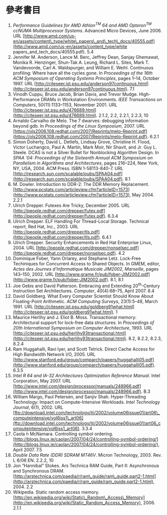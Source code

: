 # 參考書目

1. *Performance Guidelines for AMD Athlon<sup>TM</sup> 64 and AMD Opteron<sup>TM</sup> ccNUMA Multiprocessor Systems*. Advanced Micro Devices, June 2006. URL[http://www.amd.com/us-en/assets/content\_type/white\_papers\_and\_tech\_docs/40555.pdf](http://www.amd.com/us-en/assets/content_type/white papers_and_tech_docs/40555.pdf). 5.42. Jennifer M. Anderson, Lance M. Berc, Jeffrey Dean, Sanjay Ghemawat, Monika R. Henzinger, Shun-Tak A. Leung, Richard L. Sites, Mark T. Vandevoorde, Carl A. Waldspurger, and William E. Weihl. Continuous profiling: Where have all the cycles gone. In *Proceedings of the 16th ACM Symposium of Operating Systems Principles*, pages 1–14, October 1997. URL [http://citeseer.ist.psu.edu/anderson97continuous.html](http://citeseer.ist.psu.edu/anderson97continuous.html). 7.13. Vinodh Cuppu, Bruce Jacob, Brian Davis, and Trevor Mudge. High-Performance DRAMs in Workstation Environments. *IEEE Transactions on Computers*, 50(11):1133–1153, November 2001. URL [http://citeseer.ist.psu.edu/476689.html](http://citeseer.ist.psu.edu/476689.html). 2.1.2, 2.2, 2.2.1, 2.2.3, 104. Arnaldo Carvalho de Melo. The 7 dwarves: debugging information beyond gdb. In *Proceedings of the Linux Symposium*, 2007. URL [https://ols2006.108.redhat.com/2007/Reprints/melo-Reprint.pdf](https://ols2006.108.redhat.com/2007/Reprints/melo-Reprint.pdf). 6.2.15. Simon Doherty, David L. Detlefs, Lindsay Grove, Christine H. Flood, Victor Luchangco, Paul A. Martin, Mark Moir, Nir Shavit, and Jr. Guy L. Steele. DCAS is not a Silver Bullet for Nonblocking Algorithm Design. In *SPAA ’04: Proceedings of the Sixteenth Annual ACM Symposium on Parallelism in Algorithms and Architectures*, pages 216–224, New York, NY, USA, 2004. ACM Press. ISBN 1-58113-840-7. URL [http://research.sun.com/scalable/pubs/SPAA04.pdf](http://research.sun.com/scalable/pubs/SPAA04.pdf). 8.16. M. Dowler. Introduction to DDR-2: The DDR Memory Replacement. [http://www.pcstats.com/articleview.cfm?articleID=1573](http://www.pcstats.com/articleview.cfm?articleID=1573), May 2004. 2.2.17. Ulrich Drepper. Futexes Are Tricky, December 2005. URL [http://people.redhat.com/drepper/futex.pdf](http://people.redhat.com/drepper/futex.pdf). 6.3.48. Ulrich Drepper. ELF Handling For Thread-Local Storage. Technical report, Red Hat, Inc., 2003. URL [http://people.redhat.com/drepper/tls.pdf](http://people.redhat.com/drepper/tls.pdf). 6.4.19. Ulrich Drepper. Security Enhancements in Red Hat Enterprise Linux, 2004. URL [http://people.redhat.com/drepper/nonselsec.pdf](http://people.redhat.com/drepper/nonselsec.pdf). 4.210. Dominique Fober, Yann Orlarey, and Stephane Letz. Lock-Free Techiniques for Concurrent Access to Shared Objects. In GMEM, editor, *Actes des Journes d’Informatique Musicale JIM2002, Marseille*, pages 143–150, 2002. URL [http://www.grame.fr/pub/fober-JIM2002.pdf](http://www.grame.fr/pub/fober-JIM2002.pdf). 8.1, 8.111. Joe Gebis and David Patterson. Embracing and Extending 20<sup>th</sup>-Century Instruction Set Architectures. *Computer*, 40(4):68–75, April 2007. 8.412. David Goldberg. What Every Computer Scientist Should Know About Floating-Point Arithmetic. *ACM Computing Surveys*, 23(1):5–48, March 1991. URL [http://citeseer.ist.psu.edu/goldberg91what.html](http://citeseer.ist.psu.edu/goldberg91what.html). 113. Maurice Herlihy and J. Eliot B. Moss. Transactional memory: Architectural support for lock-free data structures. In *Proceedings of 20th International Symposium on Computer Architecture*, 1993. URL [http://citeseer.ist.psu.edu/herlihy93transactional.html](http://citeseer.ist.psu.edu/herlihy93transactional.html). 8.2, 8.2.2, 8.2.3, 8.2.414. Ram Huggahalli, Ravi Iyer, and Scott Tetrick. Direct Cache Access for High Bandwidth Network I/O, 2005. URL [http://www.stanford.edu/group/comparch/papers/huggahalli05.pdf](http://www.stanford.edu/group/comparch/papers/huggahalli05.pdf). 6.3.515. *Intel R 64 and IA-32 Architectures Optimization Reference Manual*. Intel Corporation, May 2007. URL [http://www.intel.com/design/processor/manuals/248966.pdf](http://www.intel.com/design/processor/manuals/248966.pdf). B.316. William Margo, Paul Petersen, and Sanjiv Shah. Hyper-Threading Technology: Impact on Compute-Intensive Workloads. *Intel Technology Journal*, 6(1), 2002. URL [ftp://download.intel.com/technology/itj/2002/volume06issue01/art06\_computeintensive/vol6iss1\_art06](ftp://download.intel.com/technology/itj/2002/volume06issue01/art06_computeintensive/vol6iss1_art06). 3.3.417. Caola ́n McNamara. Controlling symbol ordering. [http://blogs.linux.ie/caolan/2007/04/24/controlling-symbol-ordering/](http://blogs.linux.ie/caolan/2007/04/24/controlling-symbol-ordering/), April 2007. 7.518. *Double Data Rate (DDR) SDRAM MT46V*. Micron Technology, 2003. Rev. L 6/06 EN. 2.2.2, 1019. Jon “Hannibal” Stokes. Ars Technica RAM Guide, Part II: Asynchronous and Synchronous DRAM.[http://arstechnica.com/paedia/r/ram\_guide/ram\_guide.part2-1.html](http://arstechnica.com/paedia/r/ram_guide/ram_guide.part2-1.html), 2004. 2.220. Wikipedia. Static random access memory. [http://en.wikipedia.org/wiki/Static\_Random\_Access\_Memory](http://en.wikipedia.org/wiki/Static_Random_Access_Memory), 2006. 2.1.1

